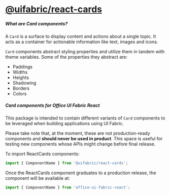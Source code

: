 # [@uifabric/react-cards](http://dev.microsoft.com/fabric)

##### What are Card components?

A `Card` is a surface to display content and actions about a single topic. It acts as a container for actionable information like text, images and icons.

`Card` components abstract styling properties and utilize them in tandem with theme variables. Some of the properties they abstract are:

- Paddings
- Widths
- Heights
- Shadowing
- Borders
- Colors

##### Card components for Office UI Fabric React

This package is intended to contain different variants of `Card` components to be leveraged when building applications using UI Fabric.

Please take note that, at the moment, these are not production-ready components and **should never be used in product**. This space is useful for testing new components whose APIs might change before final release.

To import ReactCards components:

```js
import { ComponentName } from '@uifabric/react-cards';
```

Once the ReactCards component graduates to a production release, the component will be available at:

```js
import { ComponentName } from 'office-ui-fabric-react';
```
